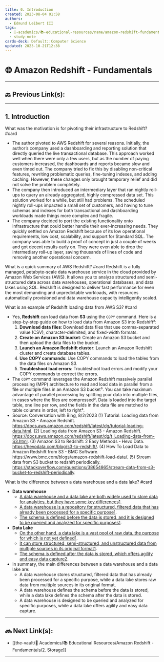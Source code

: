 ```yaml
---
title: 0. Introduction
created: 2023-08-04 01:58
authors:
  - Edmund Leibert III
tags:
  - 🔴-academics/📚-educational-resources/name/amazon-redshift-fundamentals
  - study-note
cards-deck: Default::Computer Science
updated: 2023-10-21T12:38
---
```


# 🌐 Amazon Redshift - Fundamentals

---

## 🔙 Previous Link(s):

---

## 1. Introduction

 What was the motivation is for pivoting their infrastructure to Redshift?
  #card 
- The author pivoted to AWS Redshift for several reasons. Initially, the author’s company used a dashboarding and reporting solution that directly queried the live transactional database. This approach worked well when there were only a few users, but as the number of paying customers increased, the dashboards and reports became slow and even timed out. The company tried to fix this by disabling non-critical features, rewriting problematic queries, fine-tuning indexes, and adding caching. However, these changes only brought temporary relief and did not solve the problem completely.
- The company then introduced an intermediary layer that ran nightly roll-ups to query an already aggregated, highly compressed data set. This solution worked for a while, but still had problems. The scheduled nightly roll-ups impacted a small set of customers, and having to tune schemas and indexes for both transactional and dashboarding workloads made things more complex and fragile.
- The company decided to port the existing functionality onto infrastructure that could better handle their ever-increasing needs. They quickly settled on Amazon Redshift because of its low operational requirements, low cost, scalability, and support for Standard SQL. The company was able to build a proof of concept in just a couple of weeks and got decent results early on. They were even able to drop the intermediary roll-up layer, saving thousands of lines of code and removing another operational concern.

What is a quick summary of AWS Redshift?
#card 
Redshift is a fully managed, petabyte-scale data warehouse service in the cloud provided by Amazon Web Services (AWS). It allows you to analyze structured and semi-structured data across data warehouses, operational databases, and data lakes using SQL. Redshift is designed to deliver fast performance for even the most demanding and unpredictable workloads, with resources automatically provisioned and data warehouse capacity intelligently scaled.

What is an example of Redshift loading data from AWS S3? 
#card 
- Yes, **Redshift** can load data from **S3** using the `COPY` command. Here is a step-by-step guide on how to load data from Amazon S3 into Redshift²:
	1. **Download data files**: Download data files that use comma-separated value (CSV), character-delimited, and fixed-width formats.
	2. **Create an Amazon S3 bucket**: Create an Amazon S3 bucket and then upload the data files to the bucket.
	3. **Launch an Amazon Redshift cluster**: Launch an Amazon Redshift cluster and create database tables.
	4. **Use COPY commands**: Use COPY commands to load the tables from the data files on Amazon S3.
	5. **Troubleshoot load errors**: Troubleshoot load errors and modify your COPY commands to correct the errors.
- The `COPY` command leverages the Amazon Redshift massively parallel processing (MPP) architecture to read and load data in parallel from a file or multiple files in an Amazon S3 bucket³. You can take maximum advantage of parallel processing by splitting your data into multiple files, in cases where the files are compressed³. Data is loaded into the target table, one line per row, and the fields in the data file are matched to table columns in order, left to right³.
- Source: Conversation with Bing, 8/2/2023
	(1) Tutorial: Loading data from Amazon S3 - Amazon Redshift. https://docs.aws.amazon.com/redshift/latest/dg/tutorial-loading-data.html.
	(2) Loading data from Amazon S3 - Amazon Redshift. https://docs.aws.amazon.com/redshift/latest/dg/t_Loading-data-from-S3.html.
	(3) Amazon S3 to Redshift: 2 Easy Methods - Hevo Data. https://hevodata.com/blog/s3-to-redshift/.
	(4) How To Load Data to Amazon Redshift from S3 - BMC Software. https://www.bmc.com/blogs/amazon-redshift-load-data/.
	(5) Stream data from S3 bucket to redshift periodically. https://stackoverflow.com/questions/38654865/stream-data-from-s3-bucket-to-redshift-periodically.

What is the difference between a data warehouse and a data lake? 
#card 
- **Data warehouse**
	- [A data warehouse and a data lake are both widely used to store data for analytics, but they have some key differences](https://www.talend.com/resources/data-lake-vs-data-warehouse/)[1](https://www.talend.com/resources/data-lake-vs-data-warehouse/).
	- [A data warehouse is a repository for structured, filtered data that has already been processed for a specific purpose](https://www.talend.com/resources/data-lake-vs-data-warehouse/)[1](https://www.talend.com/resources/data-lake-vs-data-warehouse/).
	- [The schema is defined before the data is stored, and it is designed to be queried and analyzed for specific purposes](https://www.talend.com/resources/data-lake-vs-data-warehouse/)[1](https://www.talend.com/resources/data-lake-vs-data-warehouse/).
- **Data Lake**
	- [On the other hand, a data lake is a vast pool of raw data, the purpose for which is not yet defined](https://www.talend.com/resources/data-lake-vs-data-warehouse/)[1](https://www.talend.com/resources/data-lake-vs-data-warehouse/).
	- [It can store structured, semi-structured, and unstructured data from multiple sources in its original format](https://www.talend.com/resources/data-lake-vs-data-warehouse/)[1](https://www.talend.com/resources/data-lake-vs-data-warehouse/).
	- [The schema is defined after the data is stored, which offers agility and easy data capture](https://www.coursera.org/articles/data-lake-vs-data-warehouse)[2](https://www.coursera.org/articles/data-lake-vs-data-warehouse).
- In summary, the main differences between a data warehouse and a data lake are:
	- A data warehouse stores structured, filtered data that has already been processed for a specific purpose, while a data lake stores raw data from multiple sources in its original format.
	- A data warehouse defines the schema before the data is stored, while a data lake defines the schema after the data is stored.
	- A data warehouse is designed to be queried and analyzed for specific purposes, while a data lake offers agility and easy data capture.


---

## 🔜 Next Link(s):
- [[the-vault/🔴 Academics/📚 Educational Resources/Amazon Redshift - Fundamentals/2. Storage]]

---
